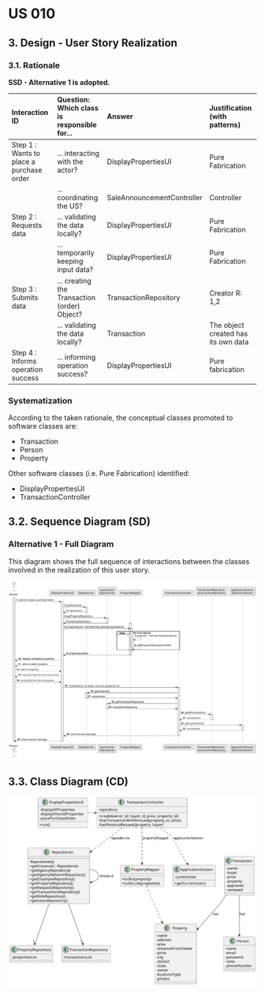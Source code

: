 # US 010

## 3. Design - User Story Realization

### 3.1. Rationale

**SSD - Alternative 1 is adopted.**

| Interaction ID                           | Question: Which class is responsible for...  | Answer                     | Justification (with patterns)       |
|:-----------------------------------------|:---------------------------------------------|:---------------------------|:------------------------------------|
| Step 1 : Wants to place a purchase order | 	... interacting with the actor?             | DisplayPropertiesUI        | Pure Fabrication                    |
| 			  		                         | ... coordinating the US?                     | SaleAnnouncementController | Controller                          |
| Step 2 : Requests data  		               | ... validating the data locally?				         | DisplayPropertiesUI        | Pure Fabrication                    |
|                                          | ... temporarily keeping input data?          | DisplayPropertiesUI        | Pure Fabrication                    |
| Step 3 : Submits data 		                 | ... creating the Transaction (order) Object? | TransactionRepository      | Creator R: 1,2                      |
|                                          | ... validating the data locally?             | Transaction                | The object created has its own data |
| Step 4 : Informs operation success       | ... informing operation success?             | DisplayPropertiesUI        | Pure fabrication                    |

### Systematization ##

According to the taken rationale, the conceptual classes promoted to software classes are:

 * Transaction
 * Person
 * Property

Other software classes (i.e. Pure Fabrication) identified:
 * DisplayPropertiesUI
 * TransactionController


## 3.2. Sequence Diagram (SD)

### Alternative 1 - Full Diagram

This diagram shows the full sequence of interactions between the classes involved in the realization of this user story.

![Sequence Diagram - Full](svg/us010-sequence-diagram-full.svg)

## 3.3. Class Diagram (CD)

![Class Diagram](svg/us010-class-diagram.svg)
